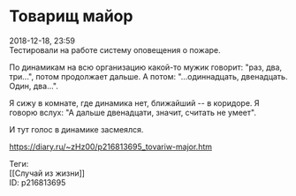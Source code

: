 Товарищ майор
==============

   
 2018-12-18, 23:59   
  Тестировали на работе систему оповещения о пожаре.   
   
 По динамикам на всю организацию какой-то мужик говорит: "раз, два, три...", потом продолжает дальше. А потом: "...одиннадцать, двенадцать. Один, два...".   
   
 Я сижу в комнате, где динамика нет, ближайший -- в коридоре. Я говорю вслух: "А дальше двенадцати, значит, считать не умеет".   
   
 И тут голос в динамике засмеялся.   
    
 <https://diary.ru/~zHz00/p216813695_tovariw-major.htm>   
   
 Теги:   
 [[Случай из жизни]]   
 ID: p216813695